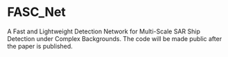 # FASC_Net
A Fast and Lightweight Detection Network for Multi-Scale SAR Ship Detection under Complex Backgrounds.
The code will be made public after the paper is published.
